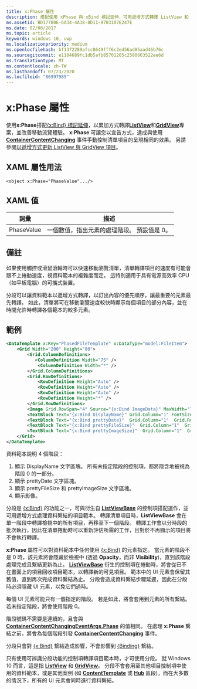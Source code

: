 ```yaml
---
title: x:Phase 屬性
description: 搭配使用 xPhase 與 xBind 標記延伸，可用遞增方式轉譯 ListView 和 GridView 項目，並改善移動瀏覽體驗。
ms.assetid: BD17780E-6A34-4A38-8D11-9703107E247E
ms.date: 02/08/2017
ms.topic: article
keywords: windows 10, uwp
ms.localizationpriority: medium
ms.openlocfilehash: bf1372289afcc8649fff6c2ed56ad85aad46b76c
ms.sourcegitcommit: e1104689fc1db5afb85701205c2580663522ee6d
ms.translationtype: MT
ms.contentlocale: zh-TW
ms.lasthandoff: 07/23/2020
ms.locfileid: "86997985"
---
```

# <a name="xphase-attribute"></a>x:Phase 屬性


使用**x:Phase**搭配[{x:Bind} 標記延伸](x-bind-markup-extension.md)，以累加方式轉譯[**ListView**](https://docs.microsoft.com/uwp/api/Windows.UI.Xaml.Controls.ListView)和[**GridView**](https://docs.microsoft.com/uwp/api/Windows.UI.Xaml.Controls.GridView)專案，並改善移動流覽體驗。 **x:Phase** 可讓您以宣告方式，達成與使用 [**ContainerContentChanging**](https://docs.microsoft.com/uwp/api/windows.ui.xaml.controls.listviewbase.containercontentchanging) 事件手動控制清單項目的呈現相同的效果。 另請參閱[以遞增方式更新 ListView 與 GridView 項目](../debug-test-perf/optimize-gridview-and-listview.md#update-items-incrementally)。

## <a name="xaml-attribute-usage"></a>XAML 屬性用法


``` syntax
<object x:Phase="PhaseValue".../>
```

## <a name="xaml-values"></a>XAML 值


| 詞彙 | 描述 |
|------|-------------|
| PhaseValue | 一個數值，指出元素的處理階段。 預設值是 0。 | 

## <a name="remarks"></a>備註

如果使用觸控或滑鼠滾輪時可以快速移動瀏覽清單，清單轉譯項目的速度有可能會跟不上捲動速度，視資料範本的複雜度而定。 這特別適用于具有電源高效率 CPU （如平板電腦）的可攜式裝置。

分段可以讓資料範本以遞增方式轉譯，以訂出內容的優先順序，讓最重要的元素最先轉譯。 如此，清單將可在移動瀏覽速度較快時顯示每個項目的部分內容，並在時間允許時轉譯各個範本的較多元素。

## <a name="example"></a>範例

```xml
<DataTemplate x:Key="PhasedFileTemplate" x:DataType="model:FileItem">
    <Grid Width="200" Height="80">
        <Grid.ColumnDefinitions>
           <ColumnDefinition Width="75" />
            <ColumnDefinition Width="*" />
        </Grid.ColumnDefinitions>
        <Grid.RowDefinitions>
            <RowDefinition Height="Auto" />
            <RowDefinition Height="Auto" />
            <RowDefinition Height="Auto" />
            <RowDefinition Height="*" />
        </Grid.RowDefinitions>
        <Image Grid.RowSpan="4" Source="{x:Bind ImageData}" MaxWidth="70" MaxHeight="70" x:Phase="3"/>
        <TextBlock Text="{x:Bind DisplayName}" Grid.Column="1" FontSize="12"/>
        <TextBlock Text="{x:Bind prettyDate}"  Grid.Column="1"  Grid.Row="1" FontSize="12" x:Phase="1"/>
        <TextBlock Text="{x:Bind prettyFileSize}"  Grid.Column="1"  Grid.Row="2" FontSize="12" x:Phase="2"/>
        <TextBlock Text="{x:Bind prettyImageSize}"  Grid.Column="1"  Grid.Row="3" FontSize="12" x:Phase="2"/>
    </Grid>
</DataTemplate>
```

資料範本說明 4 個階段：

1.  顯示 DisplayName 文字區塊。 所有未指定階段的控制項，都將隱含地被視為階段 0 的一部分。
2.  顯示 prettyDate 文字區塊。
3.  顯示 prettyFileSize 和 prettyImageSize 文字區塊。
4.  顯示影像。

分段是 [{x:Bind}](x-bind-markup-extension.md) 的功能之一，可與衍生自 [**ListViewBase**](https://docs.microsoft.com/uwp/api/Windows.UI.Xaml.Controls.ListViewBase) 的控制項搭配運作，並可用遞增方式處理資料繫結的項目範本。 轉譯清單項目時，**ListViewBase** 會在單一階段中轉譯檢視中的所有項目，再移至下一個階段。 轉譯工作會以分時段的批次執行，因此在清單捲動時可以重新評估所需的工作，且對於不再顯示的項目將不會執行轉譯。

**x:Phase** 屬性可以對資料範本中任何使用 [{x:Bind}](x-bind-markup-extension.md) 的元素指定。 當元素的階段不是 0 時，該元素將會隱藏於檢視中 (透過 **Opacity**，而非 **Visibility**)，直到該階段處理完成且繫結更新為止。 [**ListViewBase**](https://docs.microsoft.com/uwp/api/Windows.UI.Xaml.Controls.ListViewBase) 衍生的控制項在捲動時，將會從已不在畫面上的項目回收項目範本，以轉譯新的可見項目。 範本中的 UI 元素會保留其舊值，直到再次完成資料繫結為止。 分段會造成資料繫結步驟延遲，因此在分段時必須隱藏 UI 元素，以免它們過時。

每個 UI 元素可能只有一個指定的階段。 若是如此，將會套用到元素的所有繫結。 若未指定階段，將會使用階段 0。

階段號碼不需要是連續的，且會與 [**ContainerContentChangingEventArgs.Phase**](https://docs.microsoft.com/uwp/api/windows.ui.xaml.controls.containercontentchangingeventargs.phase) 的值相同。 在處理 **x:Phase** 繫結之前，將會為每個階段引發 [**ContainerContentChanging**](https://docs.microsoft.com/uwp/api/windows.ui.xaml.controls.listviewbase.containercontentchanging) 事件。

分段只會對 [{x:Bind}](x-bind-markup-extension.md) 繫結造成影響，不會影響到 [{Binding}](binding-markup-extension.md) 繫結。

只有使用可辨識分段功能的控制項轉譯項目範本時，才可使用分段。 就 Windows 10 而言，這是指 [**ListView**](https://docs.microsoft.com/uwp/api/Windows.UI.Xaml.Controls.ListView) 和 [**GridView**](https://docs.microsoft.com/uwp/api/Windows.UI.Xaml.Controls.GridView)。 分段不會套用至其他項目控制項中使用的資料範本，或是其他案例 (如 [**ContentTemplate**](https://docs.microsoft.com/uwp/api/windows.ui.xaml.controls.contentcontrol.contenttemplate) 或 [**Hub**](https://docs.microsoft.com/uwp/api/Windows.UI.Xaml.Controls.Hub) 區段)，而在大多數的情況下，所有的 UI 元素會同時進行資料繫結。


